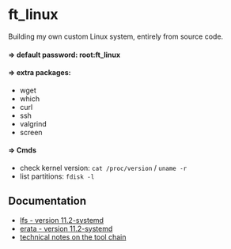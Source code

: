 # ft_linux

Building my own custom Linux system, entirely from source code.

#### => default password: root:ft_linux

#### => extra packages:
* wget
* which
* curl
* ssh
* valgrind
* screen

#### => Cmds

* check kernel version: `cat /proc/version` / `uname -r`
* list partitions: `fdisk -l`

## Documentation

* [lfs - version 11.2-systemd](http://fr.linuxfromscratch.org/view/lfs-systemd-stable/)
* [erata - version 11.2-systemd](https://www.linuxfromscratch.org/lfs/errata/11.2-systemd/)
* [technical notes on the tool chain](http://fr.linuxfromscratch.org/view/lfs-systemd-stable/partintro/toolchaintechnotes.html)
